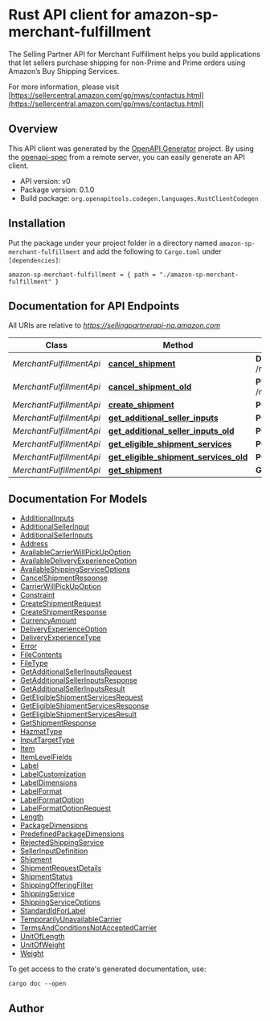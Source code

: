 # Rust API client for amazon-sp-merchant-fulfillment

The Selling Partner API for Merchant Fulfillment helps you build applications that let sellers purchase shipping for non-Prime and Prime orders using Amazon’s Buy Shipping Services.

For more information, please visit [https://sellercentral.amazon.com/gp/mws/contactus.html](https://sellercentral.amazon.com/gp/mws/contactus.html)

## Overview

This API client was generated by the [OpenAPI Generator](https://openapi-generator.tech) project.  By using the [openapi-spec](https://openapis.org) from a remote server, you can easily generate an API client.

- API version: v0
- Package version: 0.1.0
- Build package: `org.openapitools.codegen.languages.RustClientCodegen`

## Installation

Put the package under your project folder in a directory named `amazon-sp-merchant-fulfillment` and add the following to `Cargo.toml` under `[dependencies]`:

```
amazon-sp-merchant-fulfillment = { path = "./amazon-sp-merchant-fulfillment" }
```

## Documentation for API Endpoints

All URIs are relative to *https://sellingpartnerapi-na.amazon.com*

Class | Method | HTTP request | Description
------------ | ------------- | ------------- | -------------
*MerchantFulfillmentApi* | [**cancel_shipment**](docs/MerchantFulfillmentApi.md#cancel_shipment) | **DELETE** /mfn/v0/shipments/{shipmentId} | 
*MerchantFulfillmentApi* | [**cancel_shipment_old**](docs/MerchantFulfillmentApi.md#cancel_shipment_old) | **PUT** /mfn/v0/shipments/{shipmentId}/cancel | 
*MerchantFulfillmentApi* | [**create_shipment**](docs/MerchantFulfillmentApi.md#create_shipment) | **POST** /mfn/v0/shipments | 
*MerchantFulfillmentApi* | [**get_additional_seller_inputs**](docs/MerchantFulfillmentApi.md#get_additional_seller_inputs) | **POST** /mfn/v0/additionalSellerInputs | 
*MerchantFulfillmentApi* | [**get_additional_seller_inputs_old**](docs/MerchantFulfillmentApi.md#get_additional_seller_inputs_old) | **POST** /mfn/v0/sellerInputs | 
*MerchantFulfillmentApi* | [**get_eligible_shipment_services**](docs/MerchantFulfillmentApi.md#get_eligible_shipment_services) | **POST** /mfn/v0/eligibleShippingServices | 
*MerchantFulfillmentApi* | [**get_eligible_shipment_services_old**](docs/MerchantFulfillmentApi.md#get_eligible_shipment_services_old) | **POST** /mfn/v0/eligibleServices | 
*MerchantFulfillmentApi* | [**get_shipment**](docs/MerchantFulfillmentApi.md#get_shipment) | **GET** /mfn/v0/shipments/{shipmentId} | 


## Documentation For Models

 - [AdditionalInputs](docs/AdditionalInputs.md)
 - [AdditionalSellerInput](docs/AdditionalSellerInput.md)
 - [AdditionalSellerInputs](docs/AdditionalSellerInputs.md)
 - [Address](docs/Address.md)
 - [AvailableCarrierWillPickUpOption](docs/AvailableCarrierWillPickUpOption.md)
 - [AvailableDeliveryExperienceOption](docs/AvailableDeliveryExperienceOption.md)
 - [AvailableShippingServiceOptions](docs/AvailableShippingServiceOptions.md)
 - [CancelShipmentResponse](docs/CancelShipmentResponse.md)
 - [CarrierWillPickUpOption](docs/CarrierWillPickUpOption.md)
 - [Constraint](docs/Constraint.md)
 - [CreateShipmentRequest](docs/CreateShipmentRequest.md)
 - [CreateShipmentResponse](docs/CreateShipmentResponse.md)
 - [CurrencyAmount](docs/CurrencyAmount.md)
 - [DeliveryExperienceOption](docs/DeliveryExperienceOption.md)
 - [DeliveryExperienceType](docs/DeliveryExperienceType.md)
 - [Error](docs/Error.md)
 - [FileContents](docs/FileContents.md)
 - [FileType](docs/FileType.md)
 - [GetAdditionalSellerInputsRequest](docs/GetAdditionalSellerInputsRequest.md)
 - [GetAdditionalSellerInputsResponse](docs/GetAdditionalSellerInputsResponse.md)
 - [GetAdditionalSellerInputsResult](docs/GetAdditionalSellerInputsResult.md)
 - [GetEligibleShipmentServicesRequest](docs/GetEligibleShipmentServicesRequest.md)
 - [GetEligibleShipmentServicesResponse](docs/GetEligibleShipmentServicesResponse.md)
 - [GetEligibleShipmentServicesResult](docs/GetEligibleShipmentServicesResult.md)
 - [GetShipmentResponse](docs/GetShipmentResponse.md)
 - [HazmatType](docs/HazmatType.md)
 - [InputTargetType](docs/InputTargetType.md)
 - [Item](docs/Item.md)
 - [ItemLevelFields](docs/ItemLevelFields.md)
 - [Label](docs/Label.md)
 - [LabelCustomization](docs/LabelCustomization.md)
 - [LabelDimensions](docs/LabelDimensions.md)
 - [LabelFormat](docs/LabelFormat.md)
 - [LabelFormatOption](docs/LabelFormatOption.md)
 - [LabelFormatOptionRequest](docs/LabelFormatOptionRequest.md)
 - [Length](docs/Length.md)
 - [PackageDimensions](docs/PackageDimensions.md)
 - [PredefinedPackageDimensions](docs/PredefinedPackageDimensions.md)
 - [RejectedShippingService](docs/RejectedShippingService.md)
 - [SellerInputDefinition](docs/SellerInputDefinition.md)
 - [Shipment](docs/Shipment.md)
 - [ShipmentRequestDetails](docs/ShipmentRequestDetails.md)
 - [ShipmentStatus](docs/ShipmentStatus.md)
 - [ShippingOfferingFilter](docs/ShippingOfferingFilter.md)
 - [ShippingService](docs/ShippingService.md)
 - [ShippingServiceOptions](docs/ShippingServiceOptions.md)
 - [StandardIdForLabel](docs/StandardIdForLabel.md)
 - [TemporarilyUnavailableCarrier](docs/TemporarilyUnavailableCarrier.md)
 - [TermsAndConditionsNotAcceptedCarrier](docs/TermsAndConditionsNotAcceptedCarrier.md)
 - [UnitOfLength](docs/UnitOfLength.md)
 - [UnitOfWeight](docs/UnitOfWeight.md)
 - [Weight](docs/Weight.md)


To get access to the crate's generated documentation, use:

```
cargo doc --open
```

## Author



